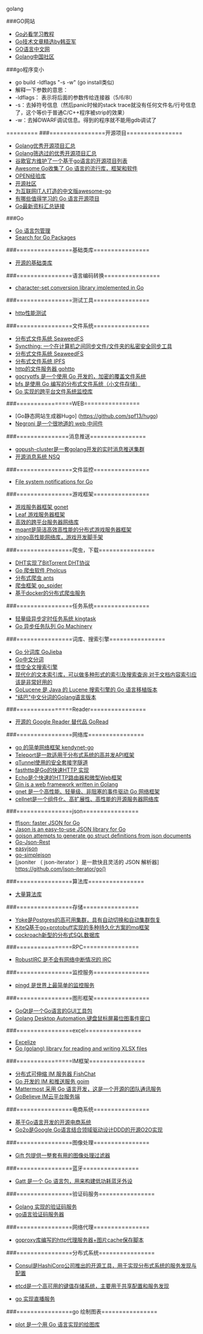 golang

###GO网站
* [Go必看学习教程](http://www.topgoer.com/)
* [Go技术文章精选by韩亚军](https://hanyajun.com/golang/go_article_2019/)
* [GO语言中文网](http://studygolang.com/)
* [Golang中国社区](http://www.golangtc.com/)

###go程序变小
* go build -ldflags "-s -w"  (go install类似)
* 解释一下参数的意思：
* -ldflags： 表示将后面的参数传给连接器（5/6/8l）
* -s：去掉符号信息（然后panic时候的stack trace就没有任何文件名/行号信息了，这个等价于普通C/C++程序被strip的效果）
* -w：去掉DWARF调试信息。得到的程序就不能用gdb调试了

=========
###================开源项目================
* [Golang优秀开源项目汇总](https://github.com/hackstoic/golang-open-source-projects/blob/master/golang-open-source-projects.md)
* [Golang筛选过的优秀开源项目汇总](https://github.com/hackstoic/golang-open-source-projects)
* [谷歌官方维护了一个基于go语言的开源项目列表](https://github.com/golang/go/wiki/Projects)
* [Awesome Go收集了 Go 语言的流行库，框架和软件](https://github.com/avelino/awesome-go)
* [OPEN经验库](http://www.open-open.com/lib/view/open1396063913278.html#Configuration_File_Parsers)
* [开源社区](http://www.oschina.net/project/lang/358/go)
* [为互联网IT人打造的中文版awesome-go](https://github.com/hackstoic/golang-open-source-projects)
* [有哪些值得学习的 Go 语言开源项目](https://www.zhihu.com/question/20801814)
* [Go最新资料汇总链接](https://github.com/ty4z2008/Qix/blob/master/golang.md)

###Go 
* [Go 语言包管理](https://gopm.io/)
* [Search for Go Packages](https://godoc.org/)

###================基础类库================
* [开源的基础类库](https://github.com/dropbox/godropbox)

###================语言编码转换================
* [character-set conversion library implemented in Go](https://github.com/axgle/mahonia)

###================测试工具================
* [http性能测试](https://github.com/rakyll/boom)

###================文件系统================
* [分布式文件系统 SeaweedFS](https://github.com/chrislusf/seaweedfs)
* [Syncthing: 一个在计算机之间同步文件/文件夹的私密安全同步工具](https://github.com/syncthing/syncthing)
* [分布式文件系统 SeaweedFS](https://github.com/chrislusf/seaweedfs)
* [分布式文件系统 IPFS](https://github.com/ipfs/go-ipfs)
* [http的文件服务器 gohttp](https://github.com/codeskyblue/gohttp)
* [gocryptfs 是一个使用 Go 开发的，加密的覆盖文件系统](https://github.com/rfjakob/gocryptfs)
* [bfs 是使用 Go 编写的分布式文件系统（小文件存储）](https://github.com/Terry-Mao/bfs)
* [Go 实现的跨平台文件系统监控库](https://github.com/fsnotify/fsnotify)

###================WEB================
* [Go静态网站生成器Hugo] (https://github.com/spf13/hugo)
* [Negroni 是一个很地道的 web 中间件](https://github.com/urfave/negroni)

###===============消息推送================
* [gopush-cluster是一套golang开发的实时消息推送集群](https://github.com/Terry-Mao/gopush-cluster)
* [开源消息系统 NSQ](https://github.com/nsqio/nsq)

###================文件监控================
* [File system notifications for Go](https://github.com/howeyc/fsnotify)

###================游戏框架================
* [游戏服务器框架 gonet](http://gonet2.github.io/)
* [Leaf 游戏服务器框架](https://github.com/name5566/leaf)
* [高效的跨平台服务器网络库](https://github.com/davyxu/cellnet)
* [mqant是简洁高效高性能的分布式游戏服务器框架](https://github.com/liangdas/mqant)
* [xingo高性能网络库，游戏开发脚手架](https://github.com/viphxin/xingo)

###================爬虫，下载================
* [DHT实现了BitTorrent DHT协议](https://github.com/shiyanhui/dht)
* [Go 爬虫软件 Pholcus](https://github.com/henrylee2cn/pholcus)
* [分布式爬虫 ants](https://github.com/wcong/ants-go)
* [爬虫框架 go_spider](https://github.com/hu17889/go_spider)
* [基于docker的分布式爬虫服务](https://github.com/huichen/zerg)

###================任务系统================
* [轻量级异步定时任务系统 kingtask](https://github.com/kingsoft-wps/kingtask)
* [Go 异步任务队列 Go Machinery](https://github.com/RichardKnop/machinery)

###================词库、搜索引擎================
* [Go 分词库 GoJieba](https://github.com/yanyiwu/gojieba)
* [Go中文分词](https://github.com/huichen/sego)
* [悟空全文搜索引擎](https://github.com/huichen/wukong)
* [现代化的文本索引库，可以做多种形式的索引及搜索查询,对于文档内容索引应该是非常好用的](https://github.com/blevesearch/bleve)
* [GoLucene 是 Java 的 Lucene 搜索引擎的 Go 语言移植版本](https://github.com/balzaczyy/golucene)
* ["结巴"中文分词的Golang语言版本](https://github.com/yanyiwu/gojieba)

###================Reader================
* [开源的 Google Reader 替代品 GoRead](https://github.com/mjibson/goread)

###================网络库================
* [go 的简单网络框架 kendynet-go](https://github.com/sniperHW/kendynet-go)
* [Teleport是一款适用于分布式系统的高并发API框架](https://github.com/henrylee2cn/teleport)
* [qTunnel使用的安全套接字隧道](https://github.com/getqujing/qtunnel)
* [fasthttp是Go的快速HTTP 实现](https://github.com/valyala/fasthttp)
* [Echo是个快速的HTTP路由器和微型Web框架](https://github.com/labstack/echo)
* [Gin is a web framework written in Golang](https://github.com/gin-gonic/gin)
* [gnet 是一个高性能、轻量级、非阻塞的事件驱动 Go 网络框架](https://github.com/panjf2000/gnet)
* [cellnet是一个组件化、高扩展性、高性能的开源服务器网络库](https://github.com/davyxu/cellnet)

###================json================
* [ffjson: faster JSON for Go](https://github.com/pquerna/ffjson)
* [Jason is an easy-to-use JSON library for Go](https://github.com/antonholmquist/jason)
* [gojson attempts to generate go struct definitions from json documents](https://github.com/ChimeraCoder/gojson)
* [Go-Json-Rest](https://github.com/ant0ine/go-json-rest)
* [easyjson](https://github.com/mailru/easyjson)
* [go-simplejson](https://github.com/bitly/go-simplejson)
* [jsoniter （ json-iterator ）是一款快且灵活的 JSON 解析器] https://github.com/json-iterator/go()

###================算法库================
* [大量算法库](https://github.com/henrylee2cn/algorithm)

###================存储================
* [Yoke是Postgres的高可用集群，具有自动切换和自动集群恢复](https://github.com/nanopack/yoke)
* [KiteQ基于go+protobuff实现的多种持久化方案的mq框架](https://github.com/blackbeans/kiteq)
* [cockroach新型的分布式SQL数据库](https://github.com/cockroachdb/cockroach)

###================RPC================
* [RobustIRC 是不会有网络中断情况的 IRC](https://github.com/robustirc/robustirc)

###================监控服务================
* [pingd 是世界上最简单的监控服务](https://github.com/pinggg/pingd)

###================图形框架================
* [GoQt是一个Go语言的GUI工具包](https://github.com/visualfc/goqt)
* [Golang Desktop Automation.键盘鼠标屏幕位图事件窗口](https://github.com/go-vgo/robotgo)

###================excel================
* [Excelize ](https://github.com/Luxurioust/excelize)
* [Go (golang) library for reading and writing XLSX files](https://github.com/tealeg/xlsx)

###================IM框架================
* [分布式可伸缩 IM 服务器 FishChat](https://github.com/oikomi/FishChatServer)
* [Go 开发的 IM 和推送服务 goim](https://github.com/Terry-Mao/goim)
* [Mattermost 采用 Go 语言开发，这是一个开源的团队通讯服务](https://github.com/mattermost/platform)
* [GoBelieve IM云平台服务端](https://github.com/GoBelieveIO/im_service)

###================电商系统================
* [基于Go语言开发的开源电商系统](https://github.com/qor/qor)
* [Go2o是Google Go语言结合领域驱动设计DDD的开源O2O实现](https://github.com/jsix/go2o)

###================图像处理================
* [Gift 包提供一整套有用的图像处理过滤器](https://github.com/disintegration/gift)

###================蓝牙================
* [Gatt 是一个 Go 语言包，用来构建低功耗蓝牙外设](https://github.com/paypal/gatt)

###================验证码服务================
* [Golang 实现的验证码服务](https://github.com/jianxinio/captcha)
* [go语言验证码服务器](https://github.com/hanguofeng/gocaptcha)

###================网络代理================
* [goproxy库编写的http代理服务器+图片cache保存脚本](https://github.com/elazarl/goproxy)

###================分布式系统================
* [Consul是HashiCorp公司推出的开源工具，用于实现分布式系统的服务发现与配置](https://github.com/hashicorp/consul)
* [etcd是一个高可用的键值存储系统，主要用于共享配置和服务发现](https://github.com/coreos/etcd)


* [go 实现直播服务](https://github.com/qieangel2013/livego)

###================go 绘制图表================
* [plot 是一个用 Go 语言实现的绘图库](https://github.com/gonum/plot)